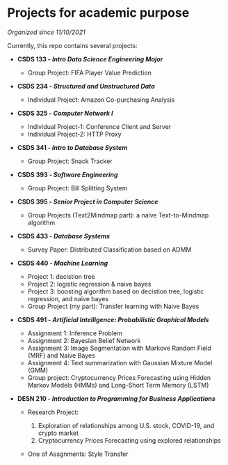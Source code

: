 # Projects for academic purpose

_Organized since 11/10/2021_

Currently, this repo contains several projects:

- **CSDS 133 - _Intro Data Science Engineering Major_**

  - Group Project: FIFA Player Value Prediction

- **CSDS 234 - _Structured and Unstructured Data_**

  - Individual Project: Amazon Co-purchasing Analysis

- **CSDS 325 - _Computer Network I_**

  - Individual Project-1: Conference Client and Server
  - Individual Project-2: HTTP Proxy

- **CSDS 341 - _Intro to Database System_**

  - Group Project: Snack Tracker

- **CSDS 393 - _Software Engineering_**

  - Group Project: Bill Splitting System

- **CSDS 395 - _Senior Project in Computer Science_**

  - Group Projects (Text2Mindmap part): a naive Text-to-Mindmap algorithm

- **CSDS 433 - _Database Systems_**

  - Survey Paper: Distributed Classification based on ADMM

- **CSDS 440 - _Machine Learning_**

  - Project 1: decistion tree
  - Project 2: logistic regression & naive bayes
  - Project 3: boosting algorithm based on decistion tree, logistic regression, and naive bayes
  - Group Project (my part): Transfer learning with Naive Bayes

- **CSDS 491 - _Artificial Intelligence: Probabilistic Graphical Models_**

  - Assignment 1: Inference Problem
  - Assignment 2: Bayesian Belief Network
  - Assignment 3: Image Segmentation with Markove Random Field (MRF) and Naive Bayes
  - Assignment 4: Text summarization with Gaussian Mixture Model (GMM)
  - Group project: Cryptocurrency Prices Forecasting using Hidden Markov Models (HMMs) and Long-Short Term Memory (LSTM)

- **DESN 210 - _Introduction to Programming for Business Applications_**

  - Research Project:

    1. Exploration of relationships among U.S. stock, COVID-19, and crypto market
    2. Cryptocurrency Prices Forecasting using explored relationships

  - One of Assgnments: Style Transfer
